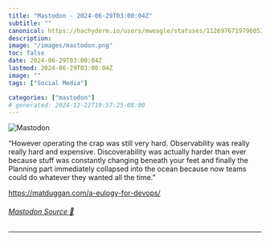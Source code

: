 ```yaml
---
title: "Mastodon - 2024-06-29T03:00:04Z"
subtitle: ""
canonical: https://hachyderm.io/users/mweagle/statuses/112697671979605346
description:
image: "/images/mastodon.png"
toc: false
date: 2024-06-29T03:00:04Z
lastmod: 2024-06-29T03:00:04Z
image: ""
tags: ["Social Media"]

categories: ["mastodon"]
# generated: 2024-12-22T19:57:25-08:00
---
```

![Mastodon](/images/mastodon.png)

<p>“However operating the crap was still very hard. Observability was really really hard and expensive. Discoverability was actually harder than ever because stuff was constantly changing beneath your feet and finally the Planning part immediately collapsed into the ocean because now teams could do whatever they wanted all the time.”</p><p><a href="https://matduggan.com/a-eulogy-for-devops/" target="_blank" rel="nofollow noopener noreferrer" translate="no"><span class="invisible">https://</span><span class="ellipsis">matduggan.com/a-eulogy-for-dev</span><span class="invisible">ops/</span></a></p>


###### [Mastodon Source 🐘](https://hachyderm.io/@mweagle/112697671979605346)

___
